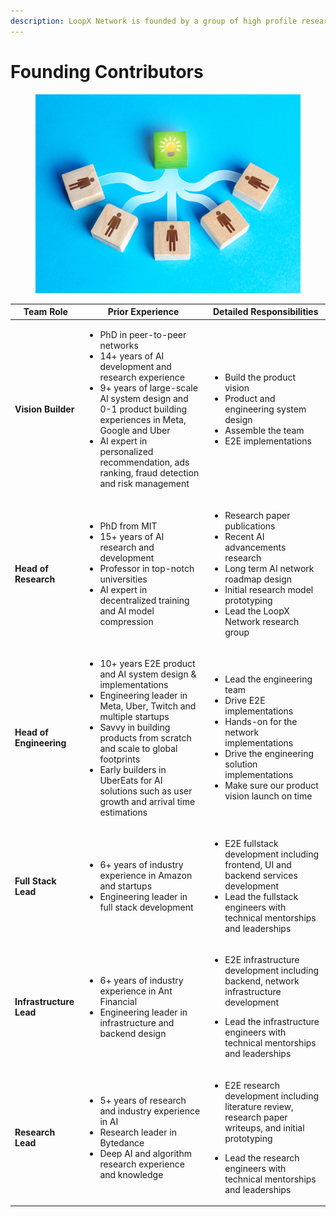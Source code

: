 ```yaml
---
description: LoopX Network is founded by a group of high profile researchers and engineers.
---
```


# Founding Contributors

<figure><img src="../.gitbook/assets/image (8).png" alt=""><figcaption></figcaption></figure>

| **Team Role**           | **Prior Experience**                                                                                                                                                                                                                                                                                                                           | **Detailed Responsibilities**                                                                                                                                                                                                             |
| ----------------------- | ---------------------------------------------------------------------------------------------------------------------------------------------------------------------------------------------------------------------------------------------------------------------------------------------------------------------------------------------- | ----------------------------------------------------------------------------------------------------------------------------------------------------------------------------------------------------------------------------------------- |
| **Vision Builder**      | <ul><li>PhD in peer-to-peer networks</li><li>14+ years of AI development and research experience</li><li>9+ years of large-scale AI system design and 0-1 product building experiences in Meta, Google and Uber</li><li>AI expert in personalized recommendation, ads ranking, fraud detection and risk management</li></ul>                   | <ul><li>Build the product vision</li><li>Product and engineering system design</li><li>Assemble the team</li><li>E2E implementations</li></ul>                                                                                            |
| **Head of Research**    | <ul><li>PhD from MIT</li><li>15+ years of AI research and development</li><li>Professor in top-notch universities</li><li>AI expert in decentralized training and AI model compression</li></ul>                                                                                                                                               | <ul><li>Research paper publications</li><li>Recent AI advancements research</li><li>Long term AI network roadmap design</li><li>Initial research model prototyping</li><li>Lead the LoopX Network research group</li></ul>                |
| **Head of Engineering** | <ul><li>10+ years E2E product and AI system design &#x26; implementations</li><li>Engineering leader in Meta, Uber, Twitch and multiple startups</li><li>Savvy in building products from scratch and scale to global footprints</li><li>Early builders in UberEats for AI solutions such as user growth and arrival time estimations</li></ul> | <ul><li>Lead the engineering team</li><li>Drive E2E implementations</li><li>Hands-on for the network implementations</li><li>Drive the engineering solution implementations</li><li>Make sure our product vision launch on time</li></ul> |
| **Full Stack Lead**     | <ul><li>6+ years of industry experience in Amazon and startups</li><li>Engineering leader in full stack development</li></ul>                                                                                                                                                                                                                  | <ul><li>E2E fullstack development including frontend, UI and backend services development</li><li>Lead the fullstack engineers with technical mentorships and leaderships</li></ul>                                                       |
| **Infrastructure Lead** | <ul><li>6+ years of industry experience in Ant Financial</li><li>Engineering leader in infrastructure and backend design</li></ul>                                                                                                                                                                                                             | <p></p><ul><li>E2E infrastructure development including backend, network infrastructure development</li></ul><ul><li>Lead the infrastructure engineers with technical mentorships and leaderships</li></ul>                               |
| **Research Lead**       | <ul><li>5+ years of research and industry experience in AI</li><li>Research leader in Bytedance</li><li>Deep AI and algorithm research experience and knowledge</li></ul>                                                                                                                                                                      | <p></p><ul><li>E2E research development including literature review, research paper writeups, and initial prototyping</li></ul><ul><li>Lead the research engineers with technical mentorships and leaderships</li></ul>                   |
